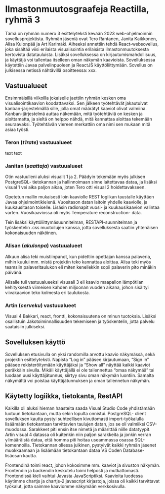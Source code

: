 # Ilmastonmuutosgraafeja Reactilla, ryhmä 3
Tämä on ryhmän numero 3 esittelyteksti kevään 2023 web-ohjelmoinnin sovellusprojektista. Ryhmän jäseniä ovat Tero Rantanen, Janita Kaikkonen, Alisa Kulonpää ja Art Karimäki. Aiheeksi annettiin tehdä React-websovellus, joka sisältää viisi erilaista visualisointia erilaisista ilmastonmuutoksesta kertovista datatauluista. Lisäksi sovelluksessa on kirjautumismahdollisuus, ja käyttäjä voi tallentaa itselleen oman näkymän kaavioista. Sovelluksessa käytettiin Javaa palvelinpuoleen ja ReactJS käyttöliittymään. Sovellus on julkisessa netissä nähtävillä osoitteessa: xxx. 
## Vastuualueet
Ensimmäisillä viikoilla jokaiselle jaettiin ryhmän kesken oma visualisointikaavion koodattavaksi. Sen jälkeen työtehtävät jakautuivat kanban-järjestelmällä sille, jolla omat määrätyt kaaviot olivat valmiina. Kanban-järjestelmä auttaa näkemään, mitä työtehtäviä on kesken ja aloittamatta, ja sieltä on helppo nähdä, mitä kannattaa aloittaa tekemään seuraavaksi. Työtehtävän viereen merkattiin oma nimi sen mukaan mitä asiaa työsti. 

### Teron (*t1rate*) vastuualueet
text text
### Janitan (*saattaja*) vastuualueet
Otin vastuulleni aluksi visualit 1 ja 2. Päädyin tekemään myös julkisen PostgreSQL- tietokannan ja hallinnoimaan sinne laitettavaa dataa, ja lisäksi visual 1 vei aika paljon aikaa, joten Tero otti visual 2 hoidettavakseen. 

Opetetun mallin mukaisesti loin kaaviolle REST logiikan taustalle käyttäen Javaa ohjelmointikielenä. Vuositason datan laitoin yhdelle kaaviolle, ja kuukausitason toiselle. Lisäsin radionapit vuosi- ja kuukausikaavion valintaa varten. Vuosikaaviossa oli myös Temperature reconstruction- data. 

Tein lisäksi käyttöliittymäsuunnitelman, RESTAPI-suunnitelman ja työskentelin .css muotoilujen kanssa, jotta sovelluksesta saatiin yhtenäisen kokonaisuuden näköinen. 
### Alisan (*akulonpa*) vastuualueet
Alkuun alisa teki muistiinpanot, kun pidettiin opettajan kanssa palaveria, mihin kuului mm. mistä projektin teko kannattaa aloittaa. Alisa teki myös teamsiin palaveritaulukon eli miten kenellekkin sopii palaverin pito minäkin päivänä. 

Alisalle tuli vastuualueeksi visuaali 3 eli kaavio maapallon lämpötilan kehityksestä viimeisen kahden miljoonan vuoden aikana, johon sisältyi viivakaavion teko kolmesta eri taulukosta.  
### Artin (*cerveku*) vastuualueet
Visual 4 Bakkari, react, frontti, kokonaisuutena on minun tuotoksia. Lisäksi osallistuin Jakotoiminnallisuuden tekemiseen ja työskentelin, jotta palvelu saataisiin julkiseksi.
## Sovelluksen käyttö
Sovelluksen etusivulla on yksi randomilla arvottu kaavio näkymässä, sekä projektin esittelyteksti. Napista “Log in” pääsee kirjautumaan, “Sign in” pääsee rekisteröitymään käyttäjäksi ja “Show all” näyttää kaikki kaaviot peräkkäin sivulla. Mikäli käyttäjällä ei ole tallennettua “omaa näkymää” tai luodaan uusi käyttäjätunnus, siirtyy sivu oman näkymän luontiin. Samalta näkymältä voi poistaa käyttäjätunnuksen ja oman tallennetun näkymän. 
## Käytetty logiikka, tietokanta, RestAPI
Kaikilla oli aluksi hieman haasteita saada Visual Studio Code yhdistämään luotuun tietokantaan, mutta sekin lopulta onnistui. PostgreSQL- client sovelluksen kautta pystyi suhteellisen kivuttomasti import-työkalulla lisäämään tietokantaan tarvittavien taulujen datan, jos se oli valmiiksi CSV-muodossa. Sarakkeet piti ensin itse nimetä ja määrittää niille datatyypit. Artin visual 4 datassa oli kuitenkin niin paljon sarakkeita ja jonkin verran ylimääräistä dataa, että homma piti hoitaa useammassa osassa SQL-komennoilla. Tietokannan ollessa julkinen, pystyivät kaikki ryhmän jäsenet muokkaamaan ja lisäämään tietokantaan dataa VS Coden Database-lisäosan kautta. 

Frontendinä toimi react, johon kokosimme mm. kaaviot ja sivuston näkymän. Frontendin ja backendin keskutelu toimi helposti ja mutkattomasti. Frontendissä kieli vaihtui Javasta JavaScriptiksi. Kaavioita luodessa käytimme chartjs ja chartjs-2 javascript kirjastoja, joissa oli kaikki tarvittavat työkalut, jotta saimme kaaviomme näkymään verkkosivulla. 
